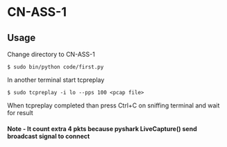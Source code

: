 # CN-ASS-1
## Usage

Change directory to CN-ASS-1
```
$ sudo bin/python code/first.py
```
In another terminal start tcpreplay
```
$ sudo tcpreplay -i lo --pps 100 <pcap file>
```
When tcpreplay completed than press Ctrl+C on sniffing terminal and wait for result

#### Note - It count extra 4 pkts because pyshark LiveCapture() send broadcast signal to connect

